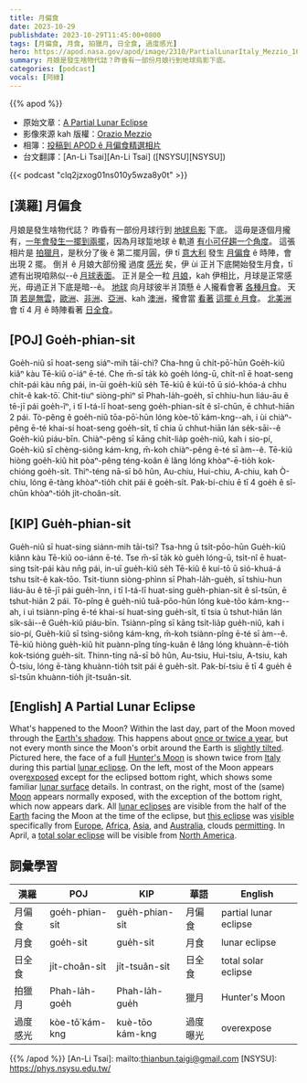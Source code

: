 ```yaml
---
title: 月偏食
date: 2023-10-29
publishdate: 2023-10-29T11:45:00+0800
tags: [月偏食, 月食, 拍獵月, 日全食, 過度感光]
hero: https://apod.nasa.gov/apod/image/2310/PartialLunarItaly_Mezzio_1080.jpg
summary: 月娘是發生啥物代誌？昨昏有一部份月娘行到地球烏影下底。
categories: [podcast]
vocals: [阿綠]
---
```


{{% apod %}}

- 原始文章：[A Partial Lunar Eclipse](https://apod.nasa.gov/apod/ap231029.html)
- 影像來源 kah 版權：[Orazio Mezzio](https://www.facebook.com/orazio.mezzio.1)
- 相簿：[投稿到 APOD ê 月偏食精選相片](https://www.facebook.com/media/set?vanity=APOD.Sky&set=a.320140650714519)
- 台文翻譯：[An-Li Tsai][An-Li Tsai] ([NSYSU][NSYSU])

{{< podcast "clq2jzxog01ns010y5wza8y0t" >}}

## [漢羅] 月偏食
月娘是發生啥物代誌？
昨昏有一部份月球行到 [地球烏影][Earth's shadow] 下底。
這毋是逐個月攏有，[一年會發生一擺到兩擺][once or twice a year]，因為月球踅地球 ê 軌道 [有小可仔趨一个角度][slightly tilted]。
這張相片是 [拍獵月][Hunter's Moon]，是秋分了後 ê 第二擺月圓，伊 tī [意大利][Italy] 發生 [月偏食][lunar eclipse] ê 時陣，會出現 2 擺。
倒爿 ê 月娘大部份攏 過度 [感光][exposed] 矣，伊 ùi 正爿下底開始發生月食，tī 遮有出現咱熟似--ê [月球表面][lunar surface]。
正爿是仝一粒 [月娘][Moon]，kah 伊相比，月球是正常感光，毋過正爿下底是暗--ê。
[地球][Earth] 向月球彼半爿頂懸 ê 人攏看會著 [各種月食][lunar eclipses]。
天頂 [若是無雲][permitting]，[歐洲][Europe]、[非洲][Africa]、[亞洲][Asia]、kah [澳洲][Australia]，攏會當 [看著][visible] [這擺 ê 月食][this eclipse]。
[北美洲][North America] 會 tī 4 月 ê 時陣看著 [日全食][total solar eclipse]。

## [POJ] Goe̍h-phian-si̍t
Goe̍h-niû sī hoat-seng siáⁿ-mih tāi-chì?
Cha-hng ū chi̍t-pō͘-hūn Goe̍h-kiû kiâⁿ kàu Tē-kiû o͘-iáⁿ ē-té.
Che m̄-sī ta̍k kò goe̍h lóng-ū, chi̍t-nî ē hoat-seng chi̍t-pái kàu nn̄g pái, in-ūi goe̍h-kiû se̍h Tē-kiû ê kúi-tō ū sió-khóa-á chhu chi̍t-ê kak-tō͘.
Chit-tiuⁿ siòng-phìⁿ sī Phah-la̍h-goe̍h, sī chhiu-hun liáu-āu ê tē-jī pái goe̍h-îⁿ, i tī I-tá-lī hoat-seng goe̍h-phian-si̍t ê sî-chūn, ē chhut-hiān 2 pái.
Tò-pêng ê goe̍h-niû tōa-pō͘-hūn lóng kòe-tō͘ kám-kng--ah, i ùi chiàⁿ-pêng ē-té khai-sí hoat-seng goe̍h-si̍t, tī chia ū chhut-hiān lán se̍k-sāi--ê Goe̍h-kiû piáu-bīn.
Chiàⁿ-pêng sī kāng chi̍t-lia̍p goe̍h-niû, kah i sio-pí, Goe̍h-kiû sī chèng-siông kám-kng, m̄-koh chiàⁿ-pêng ē-té sī àm--ê.
Tē-kiû hiòng goe̍h-kiû hit pòaⁿ-pêng téng-koân ê lâng lóng khòaⁿ-ē-tio̍h kok-chióng goe̍h-si̍t.
Thiⁿ-téng nā-sī bô hûn, Au-chiu, Hui-chiu, A-chiu, kah Ò-chiu, lóng ē-tàng khòaⁿ-tio̍h chit pái ê goe̍h-si̍t.
Pak-bí-chiu ē tī 4 goe̍h ê sî-chūn khòaⁿ-tio̍h ji̍t-choân-si̍t.

## [KIP] Gue̍h-phian-si̍t
Gue̍h-niû sī huat-sing siánn-mih tāi-tsì?
Tsa-hng ū tsi̍t-pōo-hūn Gue̍h-kiû kiânn kàu Tē-kiû oo-iánn ē-té.
Tse m̄-sī ta̍k kò gue̍h lóng-ū, tsi̍t-nî ē huat-sing tsi̍t-pái kàu nn̄g pái, in-uī gue̍h-kiû se̍h Tē-kiû ê kuí-tō ū sió-khuá-á tshu tsi̍t-ê kak-tōo.
Tsit-tiunn siòng-phìnn sī Phah-la̍h-gue̍h, sī tshiu-hun liáu-āu ê tē-jī pái gue̍h-înn, i tī I-tá-lī huat-sing gue̍h-phian-si̍t ê sî-tsūn, ē tshut-hiān 2 pái.
Tò-pîng ê gue̍h-niû tuā-pōo-hūn lóng kuè-tōo kám-kng--ah, i uì tsiànn-pîng ē-té khai-sí huat-sing gue̍h-si̍t, tī tsia ū tshut-hiān lán si̍k-sāi--ê Gue̍h-kiû piáu-bīn.
Tsiànn-pîng sī kāng tsi̍t-lia̍p gue̍h-niû, kah i sio-pí, Gue̍h-kiû sī tsìng-siông kám-kng, m̄-koh tsiànn-pîng ē-té sī àm--ê.
Tē-kiû hiòng gue̍h-kiû hit puànn-pîng tíng-kuân ê lâng lóng khuànn-ē-tio̍h kok-tsióng gue̍h-si̍t.
Thinn-tíng nā-sī bô hûn, Au-tsiu, Hui-tsiu, A-tsiu, kah Ò-tsiu, lóng ē-tàng khuànn-tio̍h tsit pái ê gue̍h-si̍t.
Pak-bí-tsiu ē tī 4 gue̍h ê sî-tsūn khuànn-tio̍h ji̍t-tsuân-si̍t.

## [English] A Partial Lunar Eclipse

What's happened to the Moon?
Within the last day, part of the Moon moved through the [Earth's shadow][Earth's shadow].
This happens about [once or twice a year][once or twice a year], but not every month since the Moon's orbit around the Earth is [slightly tilted][slightly tilted].
Pictured here, the face of a full [Hunter's Moon][Hunter's Moon] is shown twice from [Italy][Italy] during this partial [lunar eclipse][lunar eclipse].
On the left, most of the Moon appears over[exposed][exposed] except for the eclipsed bottom right, which shows some familiar [lunar surface][lunar surface] details.
In contrast, on the right, most of the (same) [Moon][Moon] appears normally exposed, with the exception of the bottom right, which now appears dark.
All [lunar eclipses][lunar eclipses] are visible from the half of the [Earth][Earth] facing the Moon at the time of the eclipse, but [this eclipse][this eclipse] was [visible][visible] specifically from [Europe][Europe], [Africa][Africa], [Asia][Asia], and [Australia][Australia], clouds [permitting][permitting].
In April, a [total solar eclipse][total solar eclipse] will be visible from [North America][North America].

## 詞彙學習

|漢羅|POJ|KIP|華語|English|
|-|-|-|-|-|
|月偏食|goe̍h-phian-si̍t|gue̍h-phian-si̍t|月偏食|partial lunar eclipse|
|月食|goe̍h-si̍t|gue̍h-si̍t|月食|lunar eclipse|
|日全食|ji̍t-choân-si̍t|ji̍t-tsuân-si̍t|日全食|total solar eclipse|
|拍獵月|Phah-la̍h-goe̍h|Phah-la̍h-gue̍h|獵月|Hunter's Moon|
|過度感光|kòe-tō͘ kám-kng|kuè-tōo kám-kng|過度曝光|overexpose|

{{% /apod %}}
[An-Li Tsai]: mailto:thianbun.taigi@gmail.com
[NSYSU]: https://phys.nsysu.edu.tw/

[copyright]: https://apod.nasa.gov/apod/fap/lib/about_apod.html#srapply
[License]: https://creativecommons.org/licenses/by/2.0/

[Earth's shadow]:https://apod.nasa.gov/apod/ap211125.html
[once or twice a year]:https://www.timeanddate.com/eclipse/2024
[slightly tilted]:https://earthsky.org/upl/2017/07/moon.orbit_-e1498934371864.jpg
[Hunter's Moon]:https://www.countryliving.com/life/entertainment/a45629701/what-is-a-hunters-moon/
[Italy]:https://en.wikipedia.org/wiki/Italy
[lunar eclipse]:https://science.nasa.gov/moon/lunar-phases-and-eclipses/
[exposed]:https://en.wikipedia.org/wiki/Exposure_(photography)
[lunar surface]:https://apod.nasa.gov/apod/ap220612.html
[Moon]:https://apod.nasa.gov/apod/ap200719.html
[lunar eclipses]:https://mars.nasa.gov/images/Lunar_eclipse_sideview.jpg
[Earth]:https://spaceplace.nasa.gov/all-about-earth/en/
[this eclipse]:https://www.timeanddate.com/eclipse/lunar/2023-october-28
[visible]:https://c.tadst.com/gfx/eclipses2/20231028/anim2d-380.mp4
[Europe]:https://en.wikipedia.org/wiki/Europe
[Africa]:https://en.wikipedia.org/wiki/Africa
[Asia]:https://en.wikipedia.org/wiki/Asia
[Australia]:https://en.wikipedia.org/wiki/Australia
[permitting]:https://live.staticflickr.com/8494/8298383476_bd8d1bc879_b.jpg
[total solar eclipse]:https://science.nasa.gov/eclipses/future-eclipses/eclipse-2024/where-when/
[North America]:https://en.wikipedia.org/wiki/North_America
